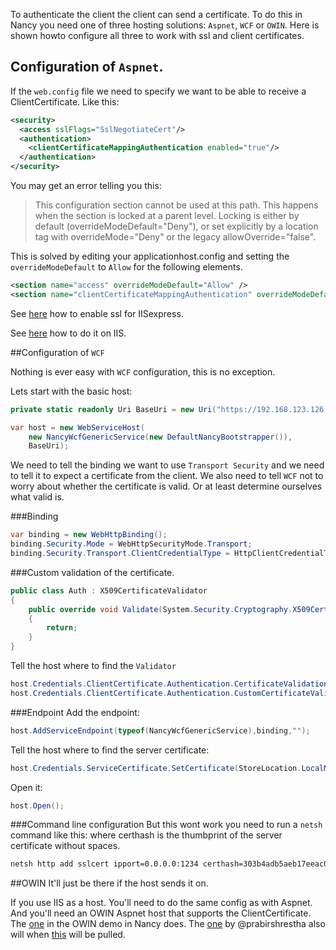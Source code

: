 To authenticate the client the client can send a certificate. To do this in Nancy you need one of three hosting solutions: `Aspnet`, `WCF` or `OWIN`. Here is shown howto configure all three to work with ssl and client certificates.

## Configuration of `Aspnet`.

If the `web.config` file we need to specify we want to be able to receive a ClientCertificate. Like this:

```xml
<security>
  <access sslFlags="SslNegotiateCert"/>
  <authentication>
    <clientCertificateMappingAuthentication enabled="true"/>
  </authentication>
</security>
```

You may get an error telling you this:

> This configuration section cannot be used at this path. This happens when the section is locked at a parent level. Locking is either by default (overrideModeDefault="Deny"), or set explicitly by a location tag with overrideMode="Deny" or the legacy allowOverride="false".

This is solved by editing your applicationhost.config and setting the `overrideModeDefault` to `Allow` for the following elements.

```xml
<section name="access" overrideModeDefault="Allow" />
<section name="clientCertificateMappingAuthentication" overrideModeDefault="Allow" />
```

See [here](http://www.microsoft.com/web/post/securing-web-communications-certificates-ssl-and-https) how to enable ssl for IISexpress.

See [here](http://www.iis.net/learn/manage/configuring-security/how-to-set-up-ssl-on-iis) how to do it on IIS.

##Configuration of `WCF`

Nothing is ever easy with `WCF` configuration, this is no exception. 

Lets start with the basic host:

```csharp
private static readonly Uri BaseUri = new Uri("https://192.168.123.126:1234/Nancy/");

var host = new WebServiceHost(
    new NancyWcfGenericService(new DefaultNancyBootstrapper()),
    BaseUri);
```

We need to tell the binding we want to use `Transport Security` and we need to tell it to expect a certificate from the client. We also need to tell `WCF` not to worry about whether the certificate is valid. Or at least determine ourselves what valid is.

###Binding

```csharp
var binding = new WebHttpBinding();
binding.Security.Mode = WebHttpSecurityMode.Transport;
binding.Security.Transport.ClientCredentialType = HttpClientCredentialType.Certificate;
```

###Custom validation of the certificate.

```csharp
public class Auth : X509CertificateValidator
{
    public override void Validate(System.Security.Cryptography.X509Certificates.X509Certificate2 certificate)
    {
        return;
    }
}
```

Tell the host where to find the `Validator`

```csharp
host.Credentials.ClientCertificate.Authentication.CertificateValidationMode = System.ServiceModel.Security.X509CertificateValidationMode.Custom;
host.Credentials.ClientCertificate.Authentication.CustomCertificateValidator = new Auth();
```

###Endpoint
Add the endpoint:
```csharp
host.AddServiceEndpoint(typeof(NancyWcfGenericService),binding,"");
```

Tell the host where to find the server certificate:
```csharp
host.Credentials.ServiceCertificate.SetCertificate(StoreLocation.LocalMachine, StoreName.My, X509FindType.FindByThumbprint, "30 3b 4a db 5a eb 17 ee ac 00 d8 57 66 93 a9 08 c0 1e 0b 71");
```

Open it:
```csharp
host.Open();
```

###Command line configuration
But this wont work you need to run a `netsh` command like this:
where certhash is the thumbprint of the server certificate without spaces.
```sh
netsh http add sslcert ipport=0.0.0.0:1234 certhash=303b4adb5aeb17eeac00d8576693a908c01e0b71 appid={00112233-4455-6677-8899-AABBCCDDEEFF} clientcertnegotiation=enable
```

##OWIN
It'll just be there if the host sends it on.

If you use IIS as a host. You'll need to do the same config as with Aspnet. And you'll need an OWIN Aspnet host that supports the ClientCertificate. The [one](https://github.com/NancyFx/Nancy/blob/master/src/Nancy.Demo.Hosting.Owin/SimpleOwinAspNetHost.cs) in the OWIN demo in Nancy does. The [one](https://github.com/prabirshrestha/simple-owin) by @prabirshrestha also will when [this](https://github.com/prabirshrestha/simple-owin/pull/2) will be pulled.
